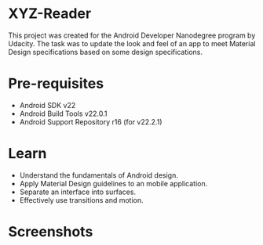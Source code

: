 # XYZ-Reader
This project was created for the Android Developer Nanodegree program by Udacity.
The task was to update the look and feel of an app to meet Material Design specifications based on some design specifications.

# Pre-requisites

* Android SDK v22
* Android Build Tools v22.0.1
* Android Support Repository r16 (for v22.2.1)

# Learn

* Understand the fundamentals of Android design.
* Apply Material Design guidelines to an mobile application.
* Separate an interface into surfaces.
* Effectively use transitions and motion.


# Screenshots
